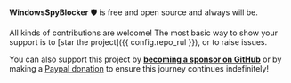 **WindowsSpyBlocker** :shield: is free and open source and always will be.

All kinds of contributions are welcome! The most basic way to show your support is to
[star the project]({{ config.repo_rul }}), or to raise issues.

You can also support this project by [**becoming a sponsor on GitHub**](https://github.com/sponsors/crazy-max) or
by making a [Paypal donation](https://www.paypal.me/crazyws) to ensure this journey continues indefinitely!

